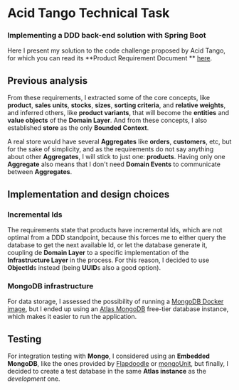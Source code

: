 # Acid Tango Technical Task

### Implementing a DDD back-end solution with Spring Boot

Here I present my solution to the code challenge proposed by Acid Tango, for which you can read its **Product Requirement Document
** [here](https://github.com/AxelMcAllister/acid-tango-tech-task/blob/master/ITX%20Caso%20Pra%CC%81ctico%20Backend%20Tools%202023.pdf).

## Previous analysis

From these requirements, I extracted some of the core concepts, like **product**, **sales units**, **stocks**, **sizes**, **sorting criteria**, and
**relative weights**, and inferred others, like **product variants**, that will become the **entities** and **value objects** of the **Domain Layer**.
And from these concepts, I also established **store** as the only **Bounded Context**.

A real store would have several **Aggregates** like **orders**, **customers**, etc, but for the sake of simplicity, and as the requirements do not
say anything about other **Aggregates**, I will stick to just one: **products**. Having only one **Aggregate** also means that I don't need **Domain
Events** to communicate between **Aggregates**.

## Implementation and design choices

### Incremental Ids

The requirements state that products have incremental Ids, which are not optimal from a DDD standpoint, because this forces me to either
query the database to get the next available Id, or let the database generate it, coupling de **Domain Layer** to a specific implementation of the
**Infrastructure Layer** in the process. For this reason, I decided to use **ObjectId**s instead (being **UUID**s also a good option).

### MongoDB infrastructure

For data storage, I assessed the possibility of running a [MongoDB Docker image](https://hub.docker.com/_/mongo), but I ended up using
an [Atlas MongoDB](https://www.mongodb.com/) free-tier database instance, which makes it easier to run the application.

## Testing

For integration testing with **Mongo**, I considered using an **Embedded MongoDB**, like the ones provided
by [Flapdoodle](https://mvnrepository.com/artifact/de.flapdoodle.embed/de.flapdoodle.embed.mongo/4.7.0) or [mongoUnit](https://mongounit.org/), but
finally, I decided to create a test database in the same **Atlas instance** as the _development_ one.

